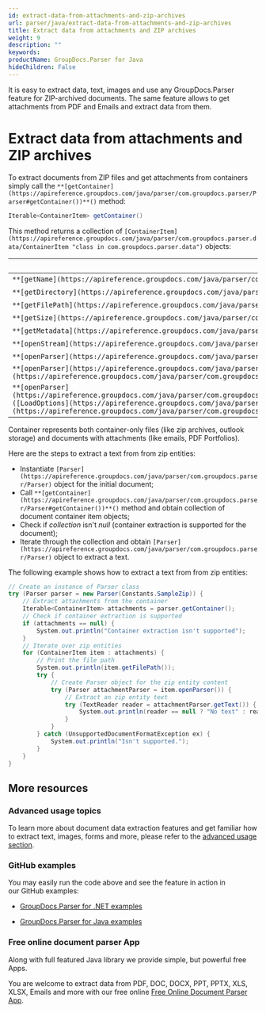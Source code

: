 ```yaml
---
id: extract-data-from-attachments-and-zip-archives
url: parser/java/extract-data-from-attachments-and-zip-archives
title: Extract data from attachments and ZIP archives
weight: 9
description: ""
keywords: 
productName: GroupDocs.Parser for Java
hideChildren: False
---
```

It is easy to extract data, text, images and use any GroupDocs.Parser feature for ZIP-archived documents. The same feature allows to get attachments from PDF and Emails and extract data from them.

# Extract data from attachments and ZIP archives

To extract documents from ZIP files and get attachments from containers simply call the `**[getContainer](https://apireference.groupdocs.com/java/parser/com.groupdocs.parser/Parser#getContainer())**()` method:

```csharp
Iterable<ContainerItem> getContainer()

```

This method returns a collection of `[ContainerItem](https://apireference.groupdocs.com/java/parser/com.groupdocs.parser.data/ContainerItem "class in com.groupdocs.parser.data")` objects:

| Member | Description |
| --- | --- |
| `**[getName](https://apireference.groupdocs.com/java/parser/com.groupdocs.parser.data/ContainerItem#getName())**()` | The name of the item. |
| `**[getDirectory](https://apireference.groupdocs.com/java/parser/com.groupdocs.parser.data/ContainerItem#getDirectory())**()` | The directory of the item. |
| `**[getFilePath](https://apireference.groupdocs.com/java/parser/com.groupdocs.parser.data/ContainerItem#getFilePath())**()` | The full path of the item. |
| `**[getSize](https://apireference.groupdocs.com/java/parser/com.groupdocs.parser.data/ContainerItem#getSize())**()` | The size of the item in bytes. |
| `**[getMetadata](https://apireference.groupdocs.com/java/parser/com.groupdocs.parser.data/ContainerItem#getMetadata())**()` | The collection of item metadata. |
| `**[openStream](https://apireference.groupdocs.com/java/parser/com.groupdocs.parser.data/ContainerItem#openStream())**()` | Opens the stream of the item content. |
| `**[openParser](https://apireference.groupdocs.com/java/parser/com.groupdocs.parser.data/ContainerItem#openParser())**()` | Creates the Parser object for the item content. |
| `**[openParser](https://apireference.groupdocs.com/java/parser/com.groupdocs.parser.data/ContainerItem#openParser(com.groupdocs.parser.options.LoadOptions))**([LoadOptions](https://apireference.groupdocs.com/java/parser/com.groupdocs.parser.options/LoadOptions "class in com.groupdocs.parser.options") loadOptions)` | Creates the Parser object for the item content with [`LoadOptions`](https://apireference.groupdocs.com/java/parser/com.groupdocs.parser.options/LoadOptions "class in com.groupdocs.parser.options"). |
| `**[openParser](https://apireference.groupdocs.com/java/parser/com.groupdocs.parser.data/ContainerItem#openParser(com.groupdocs.parser.options.LoadOptions,%20com.groupdocs.parser.options.ParserSettings))**([LoadOptions](https://apireference.groupdocs.com/java/parser/com.groupdocs.parser.options/LoadOptions "class in com.groupdocs.parser.options") loadOptions, [ParserSettings](https://apireference.groupdocs.com/java/parser/com.groupdocs.parser.options/ParserSettings "class in com.groupdocs.parser.options") parserSettings)` | Creates the Parser object for the item content with [`LoadOptions`](https://apireference.groupdocs.com/java/parser/com.groupdocs.parser.options/LoadOptions "class in com.groupdocs.parser.options") and `[ParserSettings](https://apireference.groupdocs.com/java/parser/com.groupdocs.parser.options/ParserSettings "class in com.groupdocs.parser.options")`. |

Container represents both container-only files (like zip archives, outlook storage) and documents with attachments (like emails, PDF Portfolios).

Here are the steps to extract a text from from zip entities:

*   Instantiate `[Parser](https://apireference.groupdocs.com/java/parser/com.groupdocs.parser/Parser)` object for the initial document;
*   Call `**[getContainer](https://apireference.groupdocs.com/java/parser/com.groupdocs.parser/Parser#getContainer())**()` method and obtain collection of document container item objects;
*   Check if *collection* isn't *null* (container extraction is supported for the document);
*   Iterate through the collection and obtain `[Parser](https://apireference.groupdocs.com/java/parser/com.groupdocs.parser/Parser)` object to extract a text.

The following example shows how to extract a text from from zip entities:

```csharp
// Create an instance of Parser class
try (Parser parser = new Parser(Constants.SampleZip)) {
    // Extract attachments from the container
    Iterable<ContainerItem> attachments = parser.getContainer();
    // Check if container extraction is supported
    if (attachments == null) {
        System.out.println("Container extraction isn't supported");
    }
    // Iterate over zip entities
    for (ContainerItem item : attachments) {
        // Print the file path
        System.out.println(item.getFilePath());
        try {
            // Create Parser object for the zip entity content
            try (Parser attachmentParser = item.openParser()) {
                // Extract an zip entity text
                try (TextReader reader = attachmentParser.getText()) {
                    System.out.println(reader == null ? "No text" : reader.readToEnd());
                }
            }
        } catch (UnsupportedDocumentFormatException ex) {
            System.out.println("Isn't supported.");
        }
    }
}
```

## More resources

### Advanced usage topics

To learn more about document data extraction features and get familiar how to extract text, images, forms and more, please refer to the [advanced usage section](Advanced%2BUsage.html).

### GitHub examples

You may easily run the code above and see the feature in action in our GitHub examples:

*   [GroupDocs.Parser for .NET examples](https://github.com/groupdocs-parser/GroupDocs.Parser-for-.NET)
    
*   [GroupDocs.Parser for Java examples](https://github.com/groupdocs-parser/GroupDocs.Parser-for-Java)
    

### Free online document parser App

Along with full featured Java library we provide simple, but powerful free Apps.

You are welcome to extract data from PDF, DOC, DOCX, PPT, PPTX, XLS, XLSX, Emails and more with our free online [Free Online Document Parser App](https://wiki.lisbon.dynabic.com/pages/viewpage.action?pageId=30050825).
